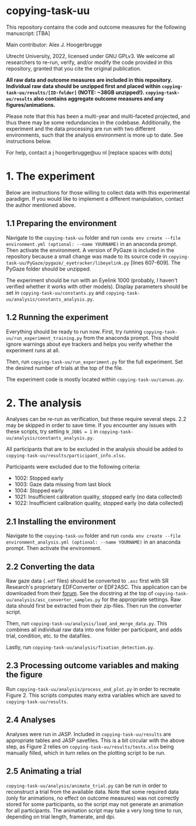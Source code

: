 # copying-task-uu
This repository contains the code and outcome measures for the following manuscript: [TBA]

Main contributor: Alex J. Hoogerbrugge

Utrecht University, 2022, licensed under GNU GPLv3. 
We welcome all researchers to re-run, verify, and/or modify the code provided in this repository, granted that you cite
the original publication.

**All raw data and outcome measures are included in this repository. Individual raw data should be unzipped first and 
placed within `copying-task-uu/results/[ID-folder]` (NOTE: ~38GB unzipped!). `copying-task-uu/results` also contains 
aggregate outcome measures and any figures/animations.**

Please note that this has been a multi-year and multi-faceted projected, and thus there may be some redundancies in the 
codebase. Additionally, the experiment and the data processing are run with two different environments, such that the
analysis environment is more up to date.
See instructions below.

For help, contact a j hoogerbrugge@uu nl [replace spaces with dots]

# 1. The experiment

Below are instructions for those willing to collect data with this experimental paradigm. 
If you would like to implement a different manipulation, contact the author mentioned above.

## 1.1 Preparing the environment
Navigate to the `copying-task-uu` folder and run `conda env create --file environment.yml (optional: --name YOURNAME)` 
in an anaconda prompt. Then activate the environment.
A version of PyGaze is included in the repository because a small change was made to its source code in 
`copying-task-uu/PyGaze/pygaze/_eyetracker/libeyelink.py` [lines 607-609]. The PyGaze folder should be unzipped.

The experiment should be run with an Eyelink 1000 (probably, I haven't verified whether it works with other models).
Display parameters should be set in `copying-task-uu/constants.py` and `copying-task-uu/analysis/constants_analysis.py`.

## 1.2 Running the experiment
Everything should be ready to run now.
First, try running `copying-task-uu/run_experiment_training.py` from the anaconda prompt. This should ignore warnings 
about eye trackers and helps you verify whether the experiment runs at all.

Then, run `copying-task-uu/run_experiment.py` for the full experiment. Set the desired number of trials at the top 
of the file.

The experiment code is mostly located within `copying-task-uu/canvas.py`.

# 2. The analysis

Analyses can be re-run as verification, but these require several steps. 2.2 may be skipped in order to save time.
If you encounter any issues with these scripts, try setting `N_JOBS = 1` in 
`copying-task-uu/analysis/constants_analysis.py`.

All participants that are to be excluded in the analysis should be added to `copying-task-uu/results/participant_info.xlsx`.

Participants were excluded due to the following criteria:
* 1002: Stopped early
* 1003: Gaze data missing from last block
* 1004: Stopped early
* 1021: Insufficient calibration quality, stopped early (no data collected)
* 1022: Insufficient calibration quality, stopped early (no data collected)

## 2.1 Installing the environment
Navigate to the `copying-task-uu` folder and run 
`conda env create --file environment_analysis.yml (optional: --name YOURNAME)` 
in an anaconda prompt. Then activate the environment.

## 2.2 Converting the data
Raw gaze data (`.edf` files) should be converted to `.asc` first with SR Research's proprietary EDFConverter or EDF2ASC. 
This application can be downloaded from their [forum](https://www.sr-research.com/support/). 
See the docstring at the top of `copying-task-uu/analysis/asc_converter_samples.py` for the appropriate settings. 
Raw data should first be extracted from their zip-files.
Then run the converter script.

Then, run `copying-task-uu/analysis/load_and_merge_data.py`. This combines all individual raw data into one folder 
per participant, and adds trial, condition, etc. to the datafiles.

Lastly, run `copying-task-uu/analysis/fixation_detection.py`.

## 2.3 Processing outcome variables and making the figure
Run `copying-task-uu/analysis/process_and_plot.py` in order to recreate Figure 2.
This scripts computes many extra variables which are saved to `copying-task-uu/results`.

## 2.4 Analyses
Analyses were run in JASP. Included in `copying-task-uu/results` are appropriate tables and JASP savefiles. 
This is a bit circular with the above step, as Figure 2 relies on `copying-task-uu/results/tests.xlsx` being 
manually filled, which in turn relies on the plotting script to be run.

## 2.5 Animating a trial
`copying-task-uu/analysis/animate_trial.py` can be run in order to reconstruct a trial from the available data.
Note that some required data (only for animations, no effect on outcome measures) was not correctly stored for some 
participants, so the script may not generate an animation for all participants. 
The animation script may take a very long time to run, depending on trial length, framerate, and dpi.
